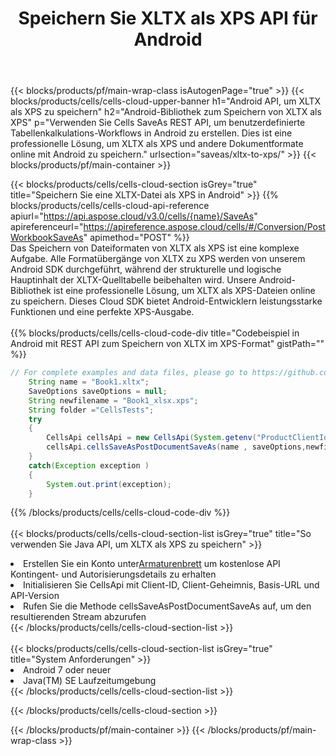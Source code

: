 ﻿---
title:  Speichern Sie XLTX als XPS API für Android
description:  Cloud-APIs und SDKs für Microsoft Excel und OpenOffice Calc. Konvertieren Sie die Tabelle in ein anderes Dateiformat.
url: /de/android/saveas/xltx-to-xps/
---
{{< blocks/products/pf/main-wrap-class isAutogenPage="true" >}}
{{< blocks/products/cells/cells-cloud-upper-banner h1="Android API, um XLTX als XPS zu speichern" h2="Android-Bibliothek zum Speichern von XLTX als XPS" p="Verwenden Sie Cells SaveAs REST API, um benutzerdefinierte Tabellenkalkulations-Workflows in Android zu erstellen. Dies ist eine professionelle Lösung, um XLTX als XPS und andere Dokumentformate online mit Android zu speichern." urlsection="saveas/xltx-to-xps/" >}}
{{< blocks/products/pf/main-container >}}

{{< blocks/products/cells/cells-cloud-section isGrey="true" title="Speichern Sie eine XLTX-Datei als XPS in Android" >}}
{{% blocks/products/cells/cells-cloud-api-reference apiurl="https://api.aspose.cloud/v3.0/cells/{name}/SaveAs" apireferenceurl="https://apireference.aspose.cloud/cells/#/Conversion/PostWorkbookSaveAs" apimethod="POST" %}}
<br/>
Das Speichern von Dateiformaten von XLTX als XPS ist eine komplexe Aufgabe. Alle Formatübergänge von XLTX zu XPS werden von unserem Android SDK durchgeführt, während der strukturelle und logische Hauptinhalt der XLTX-Quelltabelle beibehalten wird. Unsere Android-Bibliothek ist eine professionelle Lösung, um XLTX als XPS-Dateien online zu speichern. Dieses Cloud SDK bietet Android-Entwicklern leistungsstarke Funktionen und eine perfekte XPS-Ausgabe.
<br/>
<br/>
{{% blocks/products/cells/cells-cloud-code-div title="Codebeispiel in Android mit REST API zum Speichern von XLTX im XPS-Format" gistPath="" %}}
  
```java
// For complete examples and data files, please go to https://github.com/aspose-cells-cloud/aspose-cells-cloud-android/
    String name = "Book1.xltx";
    SaveOptions saveOptions = null;
    String newfilename = "Book1_xlsx.xps";
    String folder ="CellsTests";
    try
    {
        CellsApi cellsApi = new CellsApi(System.getenv("ProductClientId"), System.getenv("ProductClientSecret"));
        cellsApi.cellsSaveAsPostDocumentSaveAs(name , saveOptions,newfilename,false,false,folder,null,null,null,true);                       
    }
    catch(Exception exception )
    {
        System.out.print(exception);
    }
```
  
{{% /blocks/products/cells/cells-cloud-code-div %}}
<br/>
<br/>
{{< blocks/products/cells/cells-cloud-section-list isGrey="true" title="So verwenden Sie Java API, um XLTX als XPS zu speichern" >}}
<li> Erstellen Sie ein Konto unter<a href="https://dashboard.aspose.cloud/">Armaturenbrett</a> um kostenlose API Kontingent- und Autorisierungsdetails zu erhalten</li>
<li>Initialisieren Sie CellsApi mit Client-ID, Client-Geheimnis, Basis-URL und API-Version</li>
<li>Rufen Sie die Methode cellsSaveAsPostDocumentSaveAs auf, um den resultierenden Stream abzurufen</li>
{{< /blocks/products/cells/cells-cloud-section-list >}}
<br/>
<br/>
{{< blocks/products/cells/cells-cloud-section-list isGrey="true" title="System Anforderungen" >}}
<li>Android 7 oder neuer</li>
<li>Java(TM) SE Laufzeitumgebung</li>
{{< /blocks/products/cells/cells-cloud-section-list >}}

{{< /blocks/products/cells/cells-cloud-section >}}

{{< /blocks/products/pf/main-container >}}
{{< /blocks/products/pf/main-wrap-class >}}
